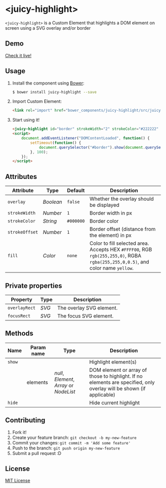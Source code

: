 # &lt;juicy-highlight&gt;

`<juicy-highlight>` is a Custom Element that highlights a DOM element on screen using a SVG overlay and/or border

## Demo

[Check it live!](http://juicy.github.io/juicy-highlight)

## Usage

1. Install the component using [Bower](http://bower.io/):

    ```sh
    $ bower install juicy-highlight --save
	```

2. Import Custom Element:

    ```html
    <link rel="import" href="bower_components/juicy-highlight/src/juicy-highlight.html">
    ```

3. Start using it!

    ```html
    <juicy-highlight id="border" strokeWidth="2" strokeColor="#222222" strokeOffset="4"></juicy-highlight>
    <script>
		document.addEventListener("DOMContentLoaded", function() {
			setTimeout(function() {
				document.querySelector("#border").show(document.querySelectorAll("li"));
			}, 100);
		});
	</script>
    ```

## Attributes

Attribute         | Type           | Default      | Description
---               | ---            | ---          | ---
`overlay`         | *Boolean*      | `false`      | Whether the overlay should be displayed
`strokeWidth`     | *Number*       | `1`          | Border width in px
`strokeColor`     | *String*       | `#000000`    | Border color
`strokeOffset`    | *Number*       | `1`          | Border offset (distance from the element) in px
`fill`            | *Color*        | `none`       | Color to fill selected area. Accepts HEX `#FFFF00`, RGB `rgb(255,255,0)`, RGBA `rgba(255,255,0,0.5)`, and color name `yellow`.

## Private properties

Property      | Type  | Description
---           | ---   | ---
`overlayRect` | *SVG* | The overlay SVG element.
`focusRect`   | *SVG* | The focus SVG element.

## Methods

Name               | Param name | Type                                     | Description
---                | ---        | ---                                      | ---
`show`             |            |                                          | Highlight element(s)
                   | elements   | *null*, *Element*, *Array* or *NodeList* | DOM element or array of those to highlight. If no elements are specified, only overlay will be shown (if applicable)
`hide`             |            |                                          | Hide current highlight

## Contributing

1. Fork it!
2. Create your feature branch: `git checkout -b my-new-feature`
3. Commit your changes: `git commit -m 'Add some feature'`
4. Push to the branch: `git push origin my-new-feature`
5. Submit a pull request :D

## License

[MIT License](http://opensource.org/licenses/MIT)